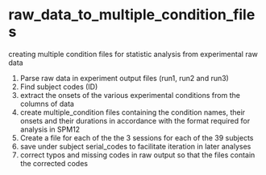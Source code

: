# raw_data_to_multiple_condition_files
creating multiple condition files for statistic analysis from experimental raw data

1) Parse raw data in experiment output files (run1, run2 and run3)
2) Find subject codes (ID)
3) extract the onsets of the various experimental conditions from the columns of data
4) create multiple_condition files containing the condition names, their onsets and their durations
in accordance with the format required for analysis in SPM12
5) Create a file for each of the the 3 sessions for each of the 39 subjects
6) save under subject serial_codes to facilitate iteration in later analyses
7) correct typos and missing codes in raw output so that the files contain the corrected codes
